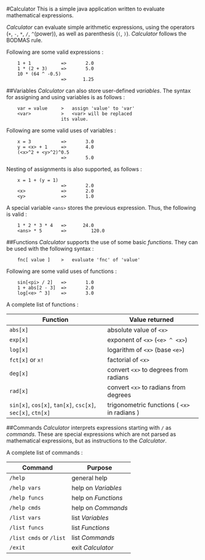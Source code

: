 #Calculator
This is a simple java application written to evaluate mathematical expressions.
			
*Calculator* can evaluate simple arithmetic expressions, using the operators (`+`, `-`, `*`, `/`, `^`(power)), as well as 
parenthesis (`(`, `)`).	*Calculator* follows the BODMAS rule.

Following are some valid expressions : 
```
	1 + 1			=>		 2.0
	1 * (2 + 3)		=>		 5.0
	10 * (64 ^ -0.5)
					=>		1.25
```

##Variables
*Calculator* can also store user-defined *variables*. The syntax for assigning and using variables is as follows : 
```
	var = value		>	assign 'value' to 'var'
	<var>			>	<var> will be replaced
					its value.
```			
Following are some valid uses of variables : 
```
	x = 3			=>		 3.0
	y = <x> + 1		=>		 4.0
	(<x>^2 + <y>^2)^0.5	
					=>		 5.0 
```

Nesting of assignments is also supported, as follows : 
```
	x = 1 + (y = 1)		
					=>		 2.0
	<x>				=>		 2.0
	<y>				=>		 1.0
```
A special variable `<ans>` stores the previous expression. Thus, the following is valid : 
```
	1 * 2 * 3 * 4	=>		24.0
	<ans> * 5		=>	       120.0
```			
##Functions
*Calculator* supports the use of some basic *functions*. They can be used with the following syntax : 
```
	fnc[ value ]	>	evaluate 'fnc' of 'value'
```

Following are some valid uses of functions : 
```
	sin[<pi> / 2]	=>		 1.0
	1 + abs[2 - 3]	=>		 2.0
	log[<e> ^ 3]	=>		 3.0
```

A complete list of functions :

Function | Value returned
-------- | --------------
`abs[x]` | absolute value of `<x>`
`exp[x]` | exponent of `<x>` (`<e> ^ <x>`)
`log[x]` | logarithm of `<x>` (base `<e>`)
`fct[x]` or `x!` | factorial of `<x>`
`deg[x]` | convert `<x>` to degrees from radians
`rad[x]` | convert `<x>` to radians from degrees
`sin[x]`, `cos[x]`, `tan[x]`, `csc[x]`, `sec[x]`, `ctn[x]` | trigonometric functions  ( `<x>` in radians )
		             

##Commands
*Calculator* interprets expressions starting with `/` as *commands*. These are special expressions which are not parsed 
as mathematical expressions, but as instructions to the *Calculator*.

A complete list of commands :

Command | Purpose
------- | --------
`/help` | general help
`/help vars` | help on *Variables*
`/help funcs` | help on *Functions*
`/help cmds` | help on *Commands*
`/list vars` | list *Variables*
`/list funcs` | list *Functions*
`/list cmds`  or  `/list` | list *Commands*
`/exit` | exit *Calculator*
